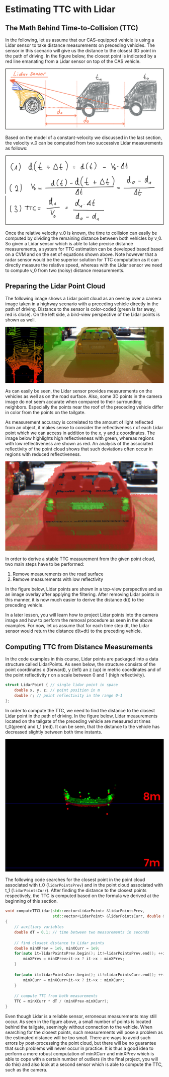 # Estimating TTC with Lidar

## The Math Behind Time-to-Collision (TTC)

In the following, let us assume that our CAS-equipped vehicle is using a Lidar sensor to take distance measurements on preceding vehicles. The sensor in this scenario will give us the distance to the closest 3D point in the path of driving. In the figure below, the closest point is indicated by a red line emanating from a Lidar sensor on top of the CAS vehicle.

![](2.%20draggedimage.png)

Based on the model of a constant-velocity we discussed in the last section, the velocity v_0 can be computed from two successive Lidar measurements as follows:

![](2.%20draggedimage-1.png)

Once the relative velocity v_0 is known, the time to collision can easily be computed by dividing the remaining distance between both vehicles by v_0. So given a Lidar sensor which is able to take precise distance measurements, a system for TTC estimation can be developed based based on a CVM and on the set of equations shown above. Note however that a radar sensor would be the superior solution for TTC computation as it can directly measure the relative speed, whereas with the Lidar sensor we need to compute v_0 from two (noisy) distance measurements.

## Preparing the Lidar Point Cloud

The following image shows a Lidar point cloud as an overlay over a camera image taken in a highway scenario with a preceding vehicle directly in the path of driving. Distance to the sensor is color-coded (green is far away, red is close). On the left side, a bird-view perspective of the Lidar points is shown as well.

![](2.%20ebene.jpg)

As can easily be seen, the Lidar sensor provides measurements on the vehicles as well as on the road surface. Also, some 3D points in the camera image do not seem accurate when compared to their surrounding neighbors. Especially the points near the roof of the preceding vehicle differ in color from the points on the tailgate.

As measurement accuracy is correlated to the amount of light reflected from an object, it makes sense to consider the reflectiveness r of each Lidar point which we can access in addition to the x, y and z coordinates. The image below highlights high reflectiveness with green, whereas regions with low reflectiveness are shown as red. An analysis of the associated reflectivity of the point cloud shows that such deviations often occur in regions with reduced reflectiveness.

![](2.%20draggedimage-2.png)

In order to derive a stable TTC measurement from the given point cloud, two main steps have to be performed:

1. Remove measurements on the road surface
2. Remove measurements with low reflectivity

In the figure below, Lidar points are shown in a top-view perspective and as an image overlay after applying the filtering. After removing Lidar points in this manner, it is now much easier to derive the distance d(t) to the preceding vehicle.

In a later lesson, you will learn how to project Lidar points into the camera image and how to perform the removal procedure as seen in the above examples. For now, let us assume that for each time step dt, the Lidar sensor would return the distance d(t+dt) to the preceding vehicle.

## Computing TTC from Distance Measurements

In the code examples in this course, Lidar points are packaged into a data structure called LidarPoints. As seen below, the structure consists of the point coordinates x (forward), y (left) an z (up) in metric coordinates and of the point reflectivity r on a scale between 0 and 1 (high reflectivity).

```cpp
struct LidarPoint { // single lidar point in space
    double x, y, z; // point position in m
    double r; // point reflectivity in the range 0-1
};
```

In order to compute the TTC, we need to find the distance to the closest Lidar point in the path of driving. In the figure below, Lidar measurements located on the tailgate of the preceding vehicle are measured at times t_0(green) and t_1 (red). It can be seen, that the distance to the vehicle has decreased slightly between both time instants.

![](2.%20new-group.jpg)

The following code searches for the closest point in the point cloud associated with t_0 (`lidarPointsPrev`) and in the point cloud associated with t_1 (`lidarPointsCurr`). After finding the distance to the closest points respectively, the TTC is computed based on the formula we derived at the beginning of this section.

```cpp
void computeTTCLidar(std::vector<LidarPoint> &lidarPointsPrev, 
                     std::vector<LidarPoint> &lidarPointsCurr, double &TTC)
{
    // auxiliary variables
    double dT = 0.1; // time between two measurements in seconds

    // find closest distance to Lidar points 
    double minXPrev = 1e9, minXCurr = 1e9;
    for(auto it=lidarPointsPrev.begin(); it!=lidarPointsPrev.end(); ++it) {
        minXPrev = minXPrev>it->x ? it->x : minXPrev;
    }

    for(auto it=lidarPointsCurr.begin(); it!=lidarPointsCurr.end(); ++it) {
        minXCurr = minXCurr>it->x ? it->x : minXCurr;
    }

    // compute TTC from both measurements
    TTC = minXCurr * dT / (minXPrev-minXCurr);
}
```

Even though Lidar is a reliable sensor, erroneous measurements may still occur. As seen in the figure above, a small number of points is located behind the tailgate, seemingly without connection to the vehicle. When searching for the closest points, such measurements will pose a problem as the estimated distance will be too small. There are ways to avoid such errors by post-processing the point cloud, but there will be no guarantee that such problems will never occur in practice. It is thus a good idea to perform a more robust computation of minXCurr and minXPrev which is able to cope with a certain number of outliers (in the final project, you will do this) and also look at a second sensor which is able to compute the TTC, such as the camera.
